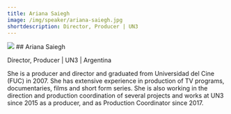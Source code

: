 ```yaml
---
title: Ariana Saiegh
image: /img/speaker/ariana-saiegh.jpg
shortdescription: Director, Producer | UN3
---
```

<img src="/img/speaker/ariana-saiegh.jpg">
## Ariana Saiegh 

Director, Producer | UN3 | Argentina

She is a producer and director and graduated from Universidad del Cine (FUC) in 2007. She has extensive experience in production of TV programs, documentaries, films and short form series. She is also working in the direction and production coordination of several projects and works at UN3 since 2015 as a producer, and as Production Coordinator since 2017.